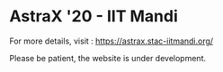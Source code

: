 # AstraX '20 - IIT Mandi
For more details, visit : https://astrax.stac-iitmandi.org/

Please be patient, the website is under development.
